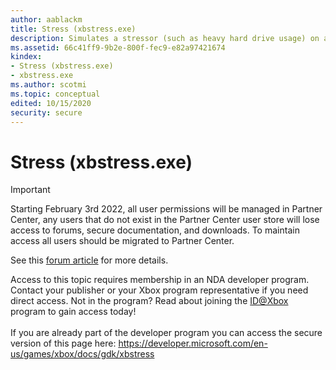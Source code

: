 ```yaml
---
author: aablackm
title: Stress (xbstress.exe)
description: Simulates a stressor (such as heavy hard drive usage) on a console.
ms.assetid: 66c41ff9-9b2e-800f-fec9-e82a97421674
kindex:
- Stress (xbstress.exe)
- xbstress.exe
ms.author: scotmi
ms.topic: conceptual
edited: 10/15/2020
security: secure
---
```


# Stress (xbstress.exe)
> [!IMPORTANT]
> Starting February 3rd 2022, all user permissions will be managed in Partner Center, any users that do not exist in the Partner Center user store will lose access to forums, secure documentation, and downloads. To maintain access all users should be migrated to Partner Center. <p></p>See this <a href="https://forums.xboxlive.com/articles/132187/breaking-change-user-access-for-forums-secure-docu.html">forum article</a> for more details.  

 Access to this topic requires membership in an NDA developer program. Contact your publisher or your Xbox program representative if you need direct access. Not in the program? Read about joining the <a href="https://www.xbox.com/Developers/id">ID@Xbox</a> program to gain access today!  <br/><br/>If you are already part of the developer program you can access the secure version of this page here: <a target="_blank" href="https://developer.microsoft.com/en-us/games/xbox/docs/gdk/xbstress">https://developer.microsoft.com/en-us/games/xbox/docs/gdk/xbstress</a>
